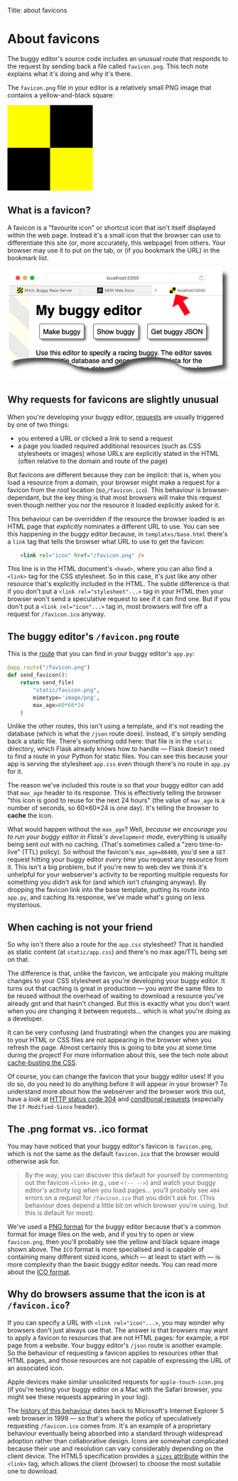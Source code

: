 Title: about favicons


# About favicons

The buggy editor's source code includes an unusual route that responds to the
request by sending back a file called `favicon.png`. This tech note explains
what it's doing and why it's there.

The `favicon.png` file in your editor is a relatively small PNG image that
contains a yellow-and-black square:

![the yellow-and-black quartered square from the buggy editor](../assets/img/favicon.png)

## What is a favicon?

A favicon is a "favourite icon" or shortcut icon that isn't itself displayed 
within the web page. Instead it's a small icon that the browser can use to
differentiate this site (or, more accurately, this webpage) from others. Your
browser may use it to put on the tab, or (if you bookmark the URL) in the
bookmark list.

![example of favicon on browser tabs](../assets/img/favicon-on-browser-tabs.png)

## Why requests for favicons are slightly unusual

When you're developing your buggy editor, [requests](flask-webserver) are
usually triggered by one of two things:

* you entered a URL or clicked a link to send a request
* a page you loaded required additional resources (such as CSS stylesheets or
  images) whose URLs are explicitly stated in the HTML (often relative to the
  domain and route of the page)

But favicons are different because they _can_ be implicit: that is, when you
load a resource from a domain, your browser might make a request for a favicon
from the _root_ location (so,`/favicon.ico`). This behaviour is
browser-dependant, but the key thing is that most browsers will make this
request even though neither you nor the resource it loaded explicitly asked for
it.

This behaviour can be overridden if the resource the browser loaded is an
HTML page that _explicitly_ nominates a different URL to use. You can see this
happening in the buggy editor because, in `templates/base.html` there's a `link`
tag that tells the browser what URL to use to get the favicon: 

```html
    <link rel="icon" href="/favicon.png" />
```

This line is in the HTML document's `<head>`, where you can also find
a `<link>` tag for the CSS stylesheet. So in this case, it's just like any
other resource that's explicitly included in the HTML. The subtle difference is
that if you don't put a `<link rel="stylesheet"...>` tag in your HTML then your
browser won't send a speculative request to see if it can find one. But if you
don't put a `<link rel="icon"...>` tag in, most browsers _will_ fire off a
request for `/favicon.ico` anyway.


## The buggy editor's `/favicon.png` route

This is the [route](routes-in-flask) that you can find in your buggy editor's
`app.py`:

```python
@app.route("/favicon.png")
def send_favicon():
    return send_file(
        "static/favicon.png",
        mimetype='image/png',
        max_age=60*60*24
    )
```

Unlike the other routes, this isn't using a template, and it's not reading the
database (which is what the `/json` route does). Instead, it's simply sending
back a static file. There's something odd here: that file is in the `static`
directory, which Flask already knows how to handle — Flask doesn't need to find
a route in your Python for static files. You can see this because your app is
serving the stylesheet `app.css` even though there's no route in `app.py` for
it.

The reason we've included this route is so that your buggy editor can add that
`max_age` header to its response. This is effectively telling the browser
"this icon is good to reuse for the next 24 hours"  (the value of `max_age` is
a number of seconds, so 60×60×24 is one day). It's telling the browser to
**cache** the icon.

What would happen without the `max_age`? Well, _because we encourage you to
run your buggy editor in Flask's `development` mode_, everything is usually
being sent out with no caching. (That's sometimes called a "zero time-to-live"
(TTL) policy). So without the favicon's `max_age=86400`, you'd see a `GET`
request hitting your buggy editor _every time_ you request any resource from it.
This isn't a big problem, but if you're new to web dev we think it's unhelpful
for your webserver's activity to be reporting multiple requests for something
you didn't ask for (and which isn't changing anyway). By dropping the favicon
link into the base template, putting its route into `app.py`, and caching its
response, we've made what's going on less mysterious.


## When caching is not your friend

So why isn't there also a route for the `app.css` stylesheet? That is handled
as static content (at `static/app.css`) and there's no max age/TTL being set
on that.

The difference is that, unlike the favicon, we anticipate you making multiple
changes to your CSS stylesheet as you're developing your buggy editor. It
turns out that caching is great in production — you _want_ the same files to
be reused without the overhead of waiting to download a resource you've already
got and that hasn't changed. But this is exactly what you don't want when you
_are_ changing it between requests... which is what you're doing as a developer.

It can be very confusing (and frustrating) when the changes you are making to
your HTML or CSS files are not appearing in the browser when you refresh the
page. Almost certainly this is going to bite you at some time during the
project! For more information about this, see the tech note about
[cache-busting the CSS](cache-busting-css).

Of course, you can change the favicon that your buggy editor uses! If you do so,
do you need to do anything before it will appear in your browser? To understand
more about how the webserver and the browser work this out, have a look at
[HTTP status code 304](https://developer.mozilla.org/en-US/docs/Web/HTTP/Reference/Status/304)
and [conditional requests](https://developer.mozilla.org/en-US/docs/Web/HTTP/Guides/Conditional_requests)
(especially the `If-Modified-Since` header).


## The .png format vs. .ico format

You may have noticed that your buggy editor's favicon is `favicon.png`, which
is not the same as the default `favicon.ico` that the browser would otherwise
ask for.

> By the way, you can discover this default for yourself by commenting out the
> favicon `<link>` (e.g., use `<!-- -->`) and watch your buggy editor's activity
> log when you load pages... you'll probably see `404` errors on a request for
> `/favicon.ico` that you didn't ask for. (This behaviour does depend a little bit
> on which browser you're using, but this is default for most).

We've used a [PNG format](https://en.wikipedia.org/wiki/PNG) for the buggy
editor because that's a common format for image files on the web, and if you try
to open or view `favicon.png`, then you'll probably see the yellow and black
square image shown above. The `ICO` format is more specialised and is capable of
containing many different sized icons, which — at least to start with — is more
complexity than the basic buggy editor needs. You can read more about the
[ICO format](https://en.wikipedia.org/wiki/ICO_(file_format)).


## Why do browsers assume that the icon is at `/favicon.ico`?

If you can specify a URL with `<link rel="icon"...>`, you may wonder why
browsers don't just always use that. The answer is that browsers may want to
apply a favicon to resources that are not HTML pages: for example, a `PDF`
page from a website. Your buggy editor's `/json` route is another example. So
the behaviour of requesting a favicon applies to resources other that HTML
pages, and those resources are not capable of expressing the URL of an
associated icon.

Apple devices make similar unsolicited requests for `apple-touch-icon.png`
(if you're testing your buggy editor on a Mac with the Safari browser, you might
see these requests appearing in your log).

The [history of this behaviour](https://en.wikipedia.org/wiki/Favicon#History)
dates back to Microsoft's Internet Explorer 5 web browser in 1999 — so that's
where the policy of speculatively requesting `/favicon.ico` comes from. It's an
example of a proprietary behaviour eventually being absorbed into a standard
through widespread adoption rather than collaborative design. Icons are somewhat
complicated because their use and resolution can vary considerably depending on
the client device. The HTML5 specification provides a
[`sizes` attribute](https://developer.mozilla.org/en-US/docs/Web/API/HTMLLinkElement/sizes)
within the `<link>` tag, which allows the client (browser) to choose
the most suitable one to download.
